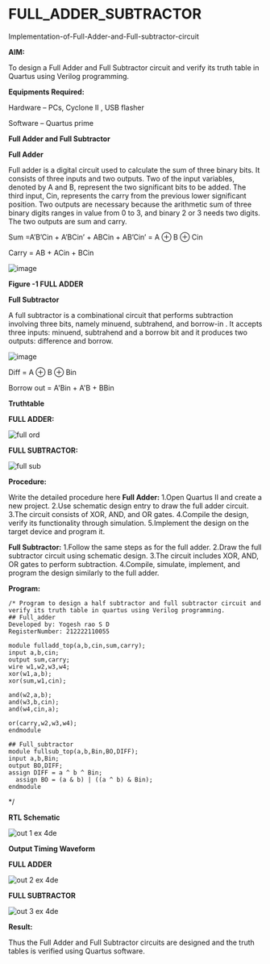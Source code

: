 # FULL_ADDER_SUBTRACTOR

Implementation-of-Full-Adder-and-Full-subtractor-circuit

**AIM:**

To design a Full Adder and Full Subtractor circuit and verify its truth table in Quartus using Verilog programming.

**Equipments Required:**

Hardware – PCs, Cyclone II , USB flasher

Software – Quartus prime

**Full Adder and Full Subtractor**

**Full Adder**

Full adder is a digital circuit used to calculate the sum of three binary bits. It consists of three inputs and two outputs. Two of the input variables, denoted by A and B, represent the two significant bits to be added. The third input, Cin, represents the carry from the previous lower significant position. Two outputs are necessary because the arithmetic sum of three binary digits ranges in value from 0 to 3, and binary 2 or 3 needs two digits. The two outputs are sum and carry.

Sum =A’B’Cin + A’BCin’ + ABCin + AB’Cin’ = A ⊕ B ⊕ Cin 

Carry = AB + ACin + BCin

![image](https://github.com/naavaneetha/FULL_ADDER_SUBTRACTOR/assets/154305477/0f30ba51-5ffb-4198-845f-18e054f675e7)

**Figure -1 FULL ADDER**

**Full Subtractor**

A full subtractor is a combinational circuit that performs subtraction involving three bits, namely minuend, subtrahend, and borrow-in . It accepts three inputs: minuend, subtrahend and a borrow bit and it produces two outputs: difference and borrow.

![image](https://github.com/naavaneetha/FULL_ADDER_SUBTRACTOR/assets/154305477/02b24f51-ab51-4304-9ad6-7b81ffc1ead5)

Diff = A ⊕ B ⊕ Bin 

Borrow out = A'Bin + A'B + BBin

**Truthtable**

**FULL ADDER:**

![full ord](https://github.com/Sakthimurugavel/FULL_ADDER_SUBTRACTOR/assets/118707246/a44b08a8-0588-4fb6-899c-7956903615e9)

**FULL SUBTRACTOR:**

![full sub](https://github.com/Sakthimurugavel/FULL_ADDER_SUBTRACTOR/assets/118707246/89841d97-b5f7-423c-9930-7a91798d1f13)

**Procedure:**

Write the detailed procedure here
**Full Adder:**
1.Open Quartus II and create a new project.
2.Use schematic design entry to draw the full adder circuit. 
3.The circuit consists of XOR, AND, and OR gates. 
4.Compile the design, verify its functionality through simulation. 
5.Implement the design on the target device and program it.

**Full Subtractor:** 
1.Follow the same steps as for the full adder. 
2.Draw the full subtractor circuit using schematic design. 
3.The circuit includes XOR, AND, OR gates to perform subtraction. 
4.Compile, simulate, implement, and program the design similarly to the full adder.


**Program:**
```
/* Program to design a half subtractor and full subtractor circuit and verify its truth table in quartus using Verilog programming.
## Full_adder
Developed by: Yogesh rao S D
RegisterNumber: 212222110055

module fulladd_top(a,b,cin,sum,carry);
input a,b,cin;
output sum,carry;
wire w1,w2,w3,w4;       
xor(w1,a,b);
xor(sum,w1,cin);        

and(w2,a,b);
and(w3,b,cin);
and(w4,cin,a);

or(carry,w2,w3,w4);
endmodule 

## Full_subtractor
module fullsub_top(a,b,Bin,BO,DIFF);
input a,b,Bin;
output BO,DIFF;
assign DIFF = a ^ b ^ Bin;
  assign BO = (a & b) | ((a ^ b) & Bin);
endmodule

```

*/

**RTL Schematic**

![out 1  ex 4de](https://github.com/Sakthimurugavel/FULL_ADDER_SUBTRACTOR/assets/118707246/f1cae679-978d-4d6c-a8f9-d66efdb74b9a)

**Output Timing Waveform**

**FULL ADDER**

![out 2  ex 4de](https://github.com/Sakthimurugavel/FULL_ADDER_SUBTRACTOR/assets/118707246/56696ca4-b77b-4cfc-9f13-ea2cfaf9ce64)

**FULL SUBTRACTOR**

![out 3  ex 4de](https://github.com/Sakthimurugavel/FULL_ADDER_SUBTRACTOR/assets/118707246/84cb1186-17b9-48e6-907a-cd8073c0d030)


**Result:**

Thus the Full Adder and Full Subtractor circuits are designed and the truth tables is verified using Quartus software.



